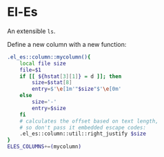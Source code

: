 # El-Es

An extensible `ls`.

Define a new column with a new function:

```zsh
.el_es::column::mycolumn(){
	local file size
	file=$1
	if [[ ${hstat[3][1]} = d ]]; then
		size=$stat[8]
		entry=$'\e[1m'"$size"$'\e[0m'
	else
		size='-'
		entry=$size
	fi
	# calculates the offset based on text length,
	# so don't pass it embedded escape codes:
	.el_es::column::util::right_justify $size
}
ELES_COLUMNS+=(mycolumn)
```
